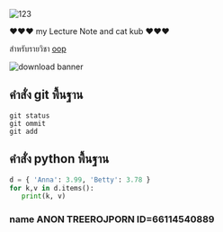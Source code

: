 ![123](https://github.com/Yoshiii12/Yoshiii12.github.io/assets/159877903/f7c64f69-c0b9-4749-9928-3862d553421e)


❤❤❤ my Lecture Note and cat kub ❤❤❤ 

สำหรับรายวิชา [oop](https://Yoshiii12.github.io)


![download banner](https://github.com/Yoshiii12/Yoshiii12.github.io/assets/159877903/b2296c63-a482-4104-b2da-d8ac90ccc4ff)

## คำสั่ง git พื้นฐาน

~~~
git status
git ommit
git add
~~~

## คำสั่ง python พื้นฐาน 
~~~python
d = { 'Anna': 3.99, 'Betty': 3.78 }
for k,v in d.items():
   print(k, v)
~~~
### name ANON TREEROJPORN ID=66114540889 
